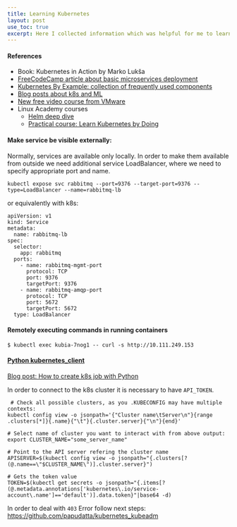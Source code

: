 ```yaml
---
title: Learning Kubernetes 
layout: post
use_toc: true
excerpt: Here I collected information which was helpful for me to learn about k8s
---
```


#### References
  * Book: Kubernetes in Action by Marko Lukša
  * [FreeCodeCamp article about basic microservices deployment](https://www.freecodecamp.org/news/learn-kubernetes-in-under-3-hours-a-detailed-guide-to-orchestrating-containers-114ff420e882/)
  * [Kubernetes By Example: collection of frequently used components](http://kubernetesbyexample.com/)
  * [Blog posts about k8s and ML](https://mlinproduction.com/k8s-pods/)
  * [New free video course from VMware](https://kubernetes.academy/)
  * Linux Academy courses
      - [Helm deep dive](https://linuxacademy.com/course/helm-deep-dive-part-1/)
      - [Practical course: Learn Kubernetes by Doing](https://linuxacademy.com/course/learn-kubernetes-by-doing/)
   

#### Make service be visible externally: 
Normally, services are available only locally. In order to make them available from outside we need additional service LoadBalancer, where we need to specify appropriate port and name.   
``` 
kubectl expose svc rabbitmq --port=9376 --target-port=9376 --type=LoadBalancer --name=rabbitmq-lb
```
or equivalently with k8s:
```
apiVersion: v1
kind: Service
metadata:
  name: rabbitmq-lb
spec:
  selector:
    app: rabbitmq
  ports:
    - name: rabbitmq-mgmt-port
      protocol: TCP
      port: 9376
      targetPort: 9376
    - name: rabbitmq-amqp-port
      protocol: TCP
      port: 5672
      targetPort: 5672
  type: LoadBalancer
  ```

  #### Remotely executing commands in running containers
  ```$ kubectl exec kubia-7nog1 -- curl -s http://10.111.249.153```
  
  #### [Python kubernetes_client](https://github.com/kubernetes-client/python/tree/master/kubernetes)
  
 [Blog post: How to create k8s job with Python](https://blog.pythian.com/how-to-create-kubernetes-jobs-with-python/)
 
 In order to connect to the k8s cluster it is necessary to have `API_TOKEN`. 
 
 ```
  # Check all possible clusters, as you .KUBECONFIG may have multiple contexts:
kubectl config view -o jsonpath='{"Cluster name\tServer\n"}{range .clusters[*]}{.name}{"\t"}{.cluster.server}{"\n"}{end}'
 
# Select name of cluster you want to interact with from above output:
export CLUSTER_NAME="some_server_name"
 
# Point to the API server refering the cluster name
APISERVER=$(kubectl config view -o jsonpath="{.clusters[?(@.name==\"$CLUSTER_NAME\")].cluster.server}")
 
# Gets the token value
TOKEN=$(kubectl get secrets -o jsonpath="{.items[?(@.metadata.annotations['kubernetes\.io/service-account\.name']=='default')].data.token}"|base64 -d)
```
In order to deal with `403` Error follow next steps:
https://github.com/papudatta/kubernetes_kubeadm

